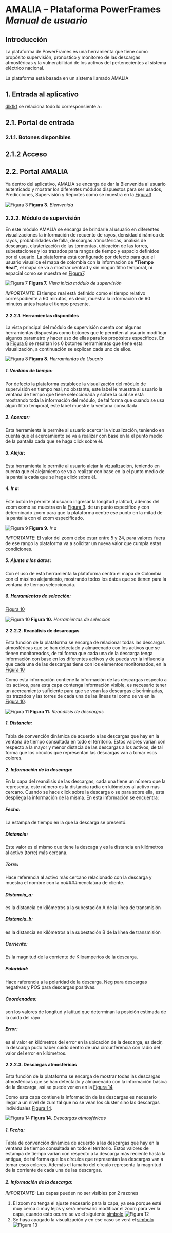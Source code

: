 
# AMALIA – Plataforma PowerFrames *Manual de usuario*

## Introducción
La plataforma de PowerFrames es una herramienta que tiene como propósito supervisión, pronostico y monitoreo de las descargas atmosféricas y la vulnerabilidad de los activos del pertenecientes al sistema eléctrico nacional.

La plataforma está basada en un sistema llamado AMALIA

## 1. Entrada al aplicativo
[dlkfkf](./docs/Ingreso.md) se relaciona todo lo corresponsiente a :
## 2.1. Portal de entrada
### 2.1.1. Botones disponibles
## 2.1.2 Acceso

## 2.2. Portal AMALIA  

Ya dentro del aplicativo, AMALIA se encarga de dar la Bienvenida al usuario autenticado y mostrar los diferentes módulos dispuestos para ser usados, Predicciones, Supervisión y Reportes como se muestra en la [Figura3](./pictures/Imagen3.png)

![Figura 3](./pictures/Imagen3.png "Bienvenida")
**Figura 3.** *Bienvenida*


### 2.2.2. Módulo de supervisión 
En este módulo AMALIA se encarga de brindarle al usuario en diferentes visualizaciones la información de recuento de rayos, densidad dinámica de rayos, probabilidades de falla, descargas atmosféricas, análisis de descargas, clusterización de las tormentas, ubicación de las torres, subestaciones y los trazados para rangos de tiempo y espacio definidos por el usuario.
La plataforma está configurado por defecto para que el usuario visualice el mapa de colombia con la información de **"Tiempo Real"**, el mapa se va a mostrar centrad y sin ningún filtro temporal, ni espacial como se muestra en [Figura7](./pictures/Imagen7.png).

![Figura 7](./pictures/Imagen7.png "Vista principal supervisión")
**Figura 7.** *Vista inicia módulo de supervisión*

*IMPORTANTE*: El tiempo real está definido como el tiempo relativo correspodiente a 60 minutos, es decir, muestra la información de 60 minutos antes hasta el tiempo presente.

#### 2.2.2.1. Herramientas disponibles
La vista principal del módulo de supervisión cuenta con algunas herramientas dispuestas como botones que le permiten al usuario modificar algunos parametro y hacer uso de ellas para los propósitos específicos. 
En la [Figura 8](./pictures/Imagen8.png) se resaltan los 6 botones herramientas que tiene esta visualización, a continuación se explican cada uno de ellos.

![Figura 8](./pictures/Imagen8.png "Herramientas de Usuario")
**Figura 8.** *Herramientas de Usuario*

##### *1. Ventana de tiempo*:
Por defecto la plataforma establece la visualización del módulo de supervisión en tiempo real, no obstante, este label le muestra al usuario la ventana de tiempo que tiene seleccionada y sobre la cual se está mostrando toda la información del módulo, de tal forma que cuando se usa algún filtro temporal, este label muestre la ventana consultada.

##### *2. Acercar*:
Esta herramienta le permite al usuario acercar la vizualización, teniendo en cuenta que el acercamiento se va a realizar con base en la el punto medio de la pantalla cada que se haga click sobre él.

##### *3. Alejar*:
Esta herramienta le permite al usuario alejar la vizualización, teniendo en cuenta que el alejamiento se va a realizar con base en la el punto medio de la pantalla cada que se haga click sobre él.

##### *4. Ir a*:
Este botón le permite al usuario ingresar la longitud y latitud, además del zoom como se muestra en la [Figura 9](./pictures/Imagen9.png). de un punto específico y con determinado zoom para que la plataforma centre ese punto en la mitad de la pantalla con el zoom especificado.

![Figura 9](./pictures/Imagen9.png "Ir a")
**Figura 9.** *Ir a*

*IMPORTANTE*: El valor del zoom debe estar entre 5 y 24, para valores fuera de ese rango la plataforma va a solicitar un nueva valor que cumpla estas condiciones.

##### *5. Ajuste a los datos*:
Con el uso de esta herramienta la plataforma centra el mapa de Colombia con el máximo alejamiento, mostrando todos los datos que se tienen para la ventana de tiempo seleccionada.

##### *6. Herramientas de selección*:
[Figura 10](./pictures/Imagen11.png)

![Figura 10](./pictures/Imagen11.png "Herramientas de selección")
**Figura 10.** *Herramientas de selección*

#### 2.2.2.2. Reanálisis de desarcagas
Esta función de la plataforma se encarga de relacionar todas las descargas atmosféricas que se han detectado y almacenado con los activos que se tienen monitoreados, de tal forma que cada una de la descarga tenga información con base en los diferentes activos y de pueda ver la influencia que cada una de las descargas tiene con los elementos monitoreados, en la [Figura 10](./pictures/Imagen10.png)

Como esta información contiene la información de las descargas respecto a los activos, para esta capa contenga información visible, es necesario tener un acercamiento suficiente para que se vean las descargas discriminadas, los trazados y las torres de cada una de las líneas tal como se ve en la [Figura 10](./pictures/Imagen10.png). 

![Figura 11](./pictures/Imagen10.png "Reanálisis de descargas")
**Figura 11.** *Reanálisis de descargas*

#####  *1. Distancia*:
Tabla de convención dinámica de acuerdo a las descargas que hay en la ventana de tiempo consultada en todo el territorio. Estos valores varían con respecto a la mayor y menor distacia de las descargas a los activos, de tal forma que los círculos que representan las descargas van a tomar esos colores.

#### *2. Información de la descarga*:
En la capa del reanálisis de las descargas, cada una tiene un número que la representa, este número es la distancia radia en kilómetros al activo más cercano. Cuando se hace click sobre la descarga o se para sobre ella, esta despliega la información de la misma. En esta información se encuentra:

##### **Fecha:** 
La estampa de tiempo en la que la descarga se presentó.
##### **Distancia:** 
Este valor es el mismo que tiene la descaga y es la distancia en kilómetros al activo (torre) más cercana.
##### **Torre:** 
Hace referencia al activo más cercano relacionado con la descarga y muestra el nombre con la no####menclatura de cliente.
##### **Distancia_a:** 
es la distancia en kilómetros a la subestación A de la línea de transmisión
##### **Distancia_b:** 
es la distancia en kilómetros a la subestación B de la línea de transmisión
##### **Corriente:** 
Es la magnitud de la corriente de Kiloamperios de la descarga.
##### **Polaridad:** 
Hace raferencia a la polaridad de la descarga. Neg para descargas negativas y POS para descargas positivas.
##### **Coordenadas:** 
son los valores de longitud y latitud que determinan la posición estimada de la caída del rayo
##### **Error:** 
es el valor en kilómetros del error en la ubicación de la descarga, es decir, la descarga pudo haber caido dentro de una circunferencia con radio del valor del error en kilómetros.

#### 2.2.2.3. Descargas atmosféricas
Esta función de la plataforma se encarga de mostrar todas las descargas atmosféricas que se han detectado y almacenado con la información básica de la descarga, así se puede ver en en la [Figura 14](./pictures/Imagen14.png)

Como esta capa contiene la información de las descargas es necesario llegar a un nivel de zum tal que no se vean los cluster sino las descargas individuales [Figura 14](./pictures/Imagen14.png).

![Figura 14](./pictures/Imagen14.png "Descargas atmosféricas")
**Figura 14.** *Descargas atmosféricas*

#####  *1. Fecha*:
Tabla de convención dinámica de acuerdo a las descargas que hay en la ventana de tiempo consultada en todo el territorio. Estos valores de estampa de tiempo varían con respecto a la descarga más reciente hasta la antigua, de tal forma que los círculos que representan las descargas van a tomar esos colores.
Además el tamaño del círculo representa la magnitud de la corriente de cada una de las descargas.

#### *2. Información de la descarga*:


*IMPORTANTE:* Las capas pueden no ser visibles por 2 razones
1. El zoom no tenga el ajuste necesario para la capa, ya sea porque esté muy cerca o muy lejos y será necesario modificar el zoom para ver la capa, cuando esto ocurre se ve el siguiente [símbolo](./pictures/Imagen12.png) ![Figura 12](./pictures/Imagen12.png "Ajuste de zoom para la capa")
2. Se haya apagado la visualización y en ese caso se verá el [símbolo](./pictures/Imagen11.png) ![Figura 13](./pictures/Imagen13.png "Capa apagada por el usuario")